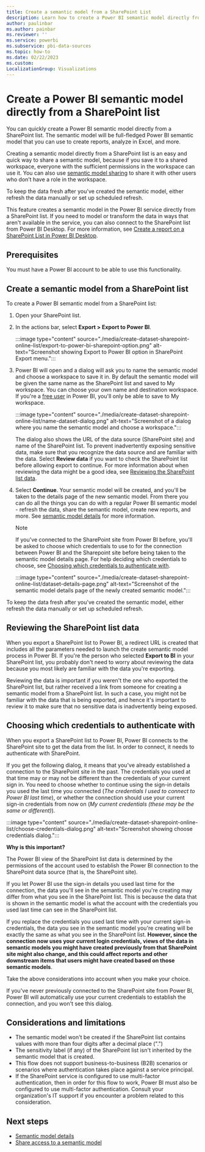 ```yaml
---
title: Create a semantic model from a SharePoint List
description: Learn how to create a Power BI semantic model directly from a SharePoint Online list.
author: paulinbar
ms.author: painbar
ms.reviewer: ''
ms.service: powerbi
ms.subservice: pbi-data-sources
ms.topic: how-to
ms.date: 02/22/2023
ms.custom:
LocalizationGroup: Visualizations
---
```

# Create a Power BI semantic model directly from a SharePoint list

You can quickly create a Power BI semantic model directly from a SharePoint list. The semantic model will be full-fledged Power BI semantic model that you can use to create reports, analyze in Excel, and more.

Creating a semantic model directly from a SharePoint list is an easy and quick way to share a semantic model, because if you save it to a shared workspace, everyone with the sufficient permissions in the workspace can use it. You can also use [semantic model sharing](./service-datasets-share.md) to share it with other users who don’t have a role in the workspace.

To keep the data fresh after you've created the semantic model, either refresh the data manually or set up scheduled refresh.

This feature creates a semantic model in the Power BI service directly from a SharePoint list. If you need to model or transform the data in ways that aren't available in the service, you can also connect to the SharePoint list from Power BI Desktop. For more information, see [Create a report on a SharePoint List in Power BI Desktop](./desktop-sharepoint-online-list.md).

## Prerequisites

You must have a Power BI account to be able to use this functionality.

## Create a semantic model from a SharePoint list

To create a Power BI semantic model from a SharePoint list:

1. Open your SharePoint list.

1. In the actions bar, select **Export > Export to Power BI**.

    :::image type="content" source="./media/create-dataset-sharepoint-online-list/export-to-power-bi-sharepoint-option.png" alt-text="Screenshot showing Export to Power BI option in SharePoint Export menu.":::

1. Power BI will open and a dialog will ask you to name the semantic model and choose a workspace to save it in. By default the semantic model will be given the same name as the SharePoint list and saved to My workspace. You can choose your own name and destination workspace. If you're a [free user](../fundamentals/service-features-license-type.md#free-per-user-license) in Power BI, you'll only be able to save to My workspace.

    :::image type="content" source="./media/create-dataset-sharepoint-online-list/name-dataset-dialog.png" alt-text="Screenshot of a dialog where you name the semantic model and choose a workspace.":::

    The dialog also shows the URL of the data source (SharePoint site) and name of the SharePoint list. To prevent inadvertently exposing sensitive data, make sure that you recognize the data source and are familiar with the data. Select **Review data** if you want to check the SharePoint list before allowing export to continue. For more information about when reviewing the data might be a good idea, see [Reviewing the SharePoint list data](#reviewing-the-sharepoint-list-data).

1. Select **Continue**. Your semantic model will be created, and you'll be taken to the details page of the new semantic model. From there you can do all the things you can do with a regular Power BI semantic model - refresh the data, share the semantic model, create new reports, and more. See [semantic model details](./service-dataset-details-page.md) for more information.

    > [!NOTE]
    > If you've connected to the SharePoint site from Power BI before, you'll be asked to choose which credentials to use to for the connection between Power BI and the Sharepoint site before being taken to the semantic model details page. For help deciding which credentials to choose, see [Choosing which credentials to authenticate with](#choosing-which-credentials-to-authenticate-with).

    :::image type="content" source="./media/create-dataset-sharepoint-online-list/dataset-details-page.png" alt-text="Screenshot of the semantic model details page of the newly created semantic model.":::

To keep the data fresh after you've created the semantic model, either refresh the data manually or set up scheduled refresh.

## Reviewing the SharePoint list data

When you export a SharePoint list to Power BI, a redirect URL is created that includes all the parameters needed to launch the create semantic model process in Power BI. If you're the person who selected **Export to BI** in your SharePoint list, you probably don't need to worry about reviewing the data because you most likely are familiar with the data you're exporting.

Reviewing the data is important if you weren't the one who exported the SharePoint list, but rather received a link from someone for creating a semantic model from a SharePoint list. In such a case, you might not be familiar with the data that is being exported, and hence it's important to review it to make sure that no sensitive data is inadvertently being exposed.

## Choosing which credentials to authenticate with

When you export a SharePoint list to Power BI, Power BI connects to the SharePoint site to get the data from the list. In order to connect, it needs to authenticate with SharePoint.

If you get the following dialog, it means that you've already established a connection to the SharePoint site in the past. The credentials you used at that time may or may not be different than the credentials of your current sign in. You need to choose whether to continue using the sign-in details you used the last time you connected (*The credentials I used to connect to Power BI last time*), or whether the connection should use your current sign-in credentials from now on (*My current credentials (these may be the same or different)*).

:::image type="content" source="./media/create-dataset-sharepoint-online-list/choose-credentials-dialog.png" alt-text="Screenshot showing choose credentials dialog.":::

**Why is this important?**

The Power BI view of the SharePoint list data is determined by the permissions of the account used to establish the Power BI connection to the SharePoint data source (that is, the SharePoint site).

If you let Power BI use the sign-in details you used last time for the connection, the data you'll see in the semantic model you're creating may differ from what you see in the SharePoint list. This is because the data that is shown in the semantic model is what the account with the credentials you used last time can see in the SharePoint list.

If you replace the credentials you used last time with your current sign-in credentials, the data you see in the semantic model you're creating will be exactly the same as what you see in the SharePoint list. **However, since the connection now uses your current login credentials, views of the data in semantic models you might have created previously from that SharePoint site might also change, and this could affect reports and other downstream items that users might have created based on those semantic models**.

Take the above considerations into account when you make your choice.

If you've never previously connected to the SharePoint site from Power BI, Power BI will automatically use your current credentials to establish the connection, and you won't see this dialog.

## Considerations and limitations

* The semantic model won't be created if the SharePoint list contains values with more than four digits after a decimal place (".")
* The sensitivity label (if any) of the SharePoint list isn't inherited by the semantic model that is created.
* This flow does not support business-to-business (B2B) scenarios or scenarios where authentication takes place against a service principal.
* If the SharePoint service is configured to use multi-factor authentication, then in order for this flow to work, Power BI must also be configured to use multi-factor authentication. Consult your organization's IT support if you encounter a problem related to this consideration.

## Next steps

* [Semantic model details](./service-dataset-details-page.md)
* [Share access to a semantic model](./service-datasets-share.md)